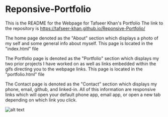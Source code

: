 # Reponsive-Portfolio
This is the README for the Webpage for Tafseer Khan's Portfolio
The link to the repository is https://tafseer-khan.github.io/Reponsive-Portfolio/

The home page denoted as the "About" section which displays a photo of my self and some general info about myself. 
This page is located in the "index.html" file

The Portfolio page is denoted as the "Portfolio" section which displays my two prior projects I have worked on as well as links embedded within the gifs directing you to the webpage links.
This page is located in the "portfolio.html" file

The Contact page is denoted as the "Contact" section which displays my phone, email, github, and linked-in. All of this information are responsive links which will open your default phone app, email app, or open a new tab depending on which link you click. 

![alt text](https://github.com/[tafseer-khan]/[Reponsive-Portfolio]/blob/[branch]/image.jpg?raw=true)

